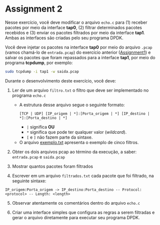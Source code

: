 # Assignment 2

Nesse exercício, você deve modificar o arquivo `echo.c` para (1) receber pacotes por meio da interface **tap0**, (2) filtrar determinados pacotes recebidos e (3) enviar os pacotes filtrados por meio da interface **tap1**. Ambas as interfaces são criadas pelo seu programa DPDK.

Você deve injetar os pacotes na interface **tap0** por meio do arquivo `.pcap` (vamos chamá-lo de `entrada.pcap`) do exercício anterior ([Assignment1](./Assignment1.md)) e salvar os pacotes que foram repassados para a interface **tap1**, por meio do programa **tcpdump**, por exemplo:

```bash
sudo tcpdump -i tap1 -w saida.pcap
```

Durante o desenvolvimento deste exercício, você deve:

1. Ler de um arquivo `filtro.txt` o filtro que deve ser implementado no programa `echo.c`
    *  A estrutura desse arquivo segue o seguinte formato:
        ```
        [TCP | UDP] [IP_origem | *]:[Porta_origem | *] [IP_destino | *]:[Porta_destino | *]
        ```
        * `|` significa **OU**
        * `*` significa que pode ter qualquer valor (_wildcard_). 
        * `[` e `]` não fazem parte da sintaxe.
    *  O arquivo [exemplo.txt](./exemplo.txt) apresenta o exemplo de cinco filtros.

2. Obter os dois arquivos pcap ao término da execução, a saber: `entrada.pcap` e `saida.pcap`

3. Mostrar quantos pacotes foram filtrados

4. Escrever em um arquivo `filtrados.txt` cada pacote que foi filtrado, na seguinte sintaxe:
```
IP_origem:Porta_origem -> IP_destino:Porta_destino -- Protocol: <protocol> -- Length: <length>
```

5. Observar atentamente os comentários dentro do arquivo `echo.c`

6. Criar uma interface simples que configura as regras a serem filtradas e gerar o arquivo diretamente para executar seu programa DPDK.
